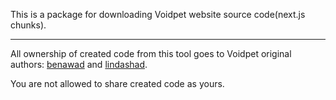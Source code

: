 This is a package for downloading Voidpet website source code(next.js chunks).

___

All ownership of created code from this tool goes to Voidpet original authors: [benawad](https://github.com/benawad) and [lindashad](https://www.tiktok.com/@lindashad).

You are not allowed to share created code as yours.